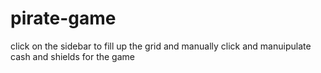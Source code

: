 # pirate-game
click on the sidebar to fill up the grid and manually click and manuipulate cash and shields for the game
